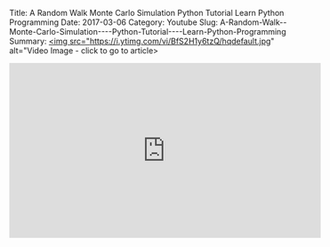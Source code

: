 Title: A Random Walk  Monte Carlo Simulation    Python Tutorial    Learn Python Programming
Date: 2017-03-06
Category: Youtube
Slug: A-Random-Walk--Monte-Carlo-Simulation----Python-Tutorial----Learn-Python-Programming
Summary: <a href="/A-Random-Walk--Monte-Carlo-Simulation----Python-Tutorial----Learn-Python-Programming.html"><img src="https://i.ytimg.com/vi/BfS2H1y6tzQ/hqdefault.jpg" alt="Video Image - click to go to article></a>

<iframe width="560" height="315" src="https://www.youtube.com/embed/BfS2H1y6tzQ" title="YouTube video player" frameborder="0" allow="accelerometer; autoplay; clipboard-write; encrypted-media; gyroscope; picture-in-picture" allowfullscreen></iframe>

